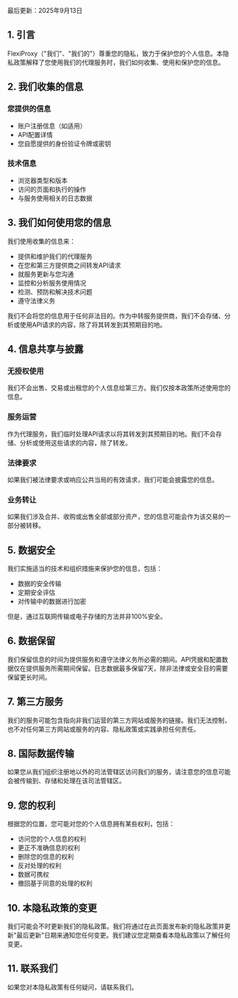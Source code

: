 最后更新：2025年9月13日

## 1. 引言

FlexiProxy（"我们"、"我们的"）尊重您的隐私，致力于保护您的个人信息。本隐私政策解释了您使用我们的代理服务时，我们如何收集、使用和保护您的信息。

## 2. 我们收集的信息

### 您提供的信息
- 账户注册信息（如适用）
- API配置详情
- 您自愿提供的身份验证令牌或密钥

### 技术信息
- 浏览器类型和版本
- 访问的页面和执行的操作
- 与服务使用相关的日志数据

## 3. 我们如何使用您的信息

我们使用收集的信息来：

- 提供和维护我们的代理服务
- 在您和第三方提供商之间转发API请求
- 就服务更新与您沟通
- 监控和分析服务使用情况
- 检测、预防和解决技术问题
- 遵守法律义务

我们不会将您的信息用于任何非法目的。作为中转服务提供商，我们不会存储、分析或使用API请求的内容，除了将其转发到其预期目的地。

## 4. 信息共享与披露

### 无授权使用
我们不会出售、交易或出租您的个人信息给第三方。我们仅按本政策所述使用您的信息。

### 服务运营
作为代理服务，我们临时处理API请求以将其转发到其预期目的地。我们不会存储、分析或使用这些请求的内容，除了转发。

### 法律要求
如果我们被法律要求或响应公共当局的有效请求，我们可能会披露您的信息。

### 业务转让
如果我们涉及合并、收购或出售全部或部分资产，您的信息可能会作为该交易的一部分被转移。

## 5. 数据安全

我们实施适当的技术和组织措施来保护您的信息，包括：

- 数据的安全传输
- 定期安全评估
- 对传输中的数据进行加密

但是，通过互联网传输或电子存储的方法并非100%安全。

## 6. 数据保留

我们保留信息的时间为提供服务和遵守法律义务所必需的期间。API凭据和配置数据仅在提供服务所需期间保留。日志数据最多保留7天，除非法律或安全目的需要保留更长时间。

## 7. 第三方服务

我们的服务可能包含指向非我们运营的第三方网站或服务的链接。我们无法控制，也不对任何第三方网站或服务的内容、隐私政策或实践承担任何责任。

## 8. 国际数据传输

如果您从我们组织注册地以外的司法管辖区访问我们的服务，请注意您的信息可能会被传输到、存储和处理在该司法管辖区。

## 9. 您的权利

根据您的位置，您可能对您的个人信息拥有某些权利，包括：

- 访问您的个人信息的权利
- 更正不准确信息的权利
- 删除您的信息的权利
- 反对处理的权利
- 数据可携权
- 撤回基于同意的处理的权利

## 10. 本隐私政策的变更

我们可能会不时更新我们的隐私政策。我们将通过在此页面发布新的隐私政策并更新"最后更新"日期来通知您任何变更。我们建议您定期查看本隐私政策以了解任何变更。

## 11. 联系我们

如果您对本隐私政策有任何疑问，请联系我们。